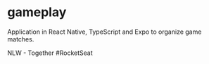 # gameplay
Application in React Native, TypeScript and Expo to organize game matches.

NLW - Together
#RocketSeat

